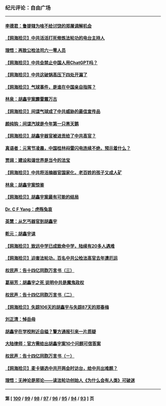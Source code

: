 ### 纪元评论：自由广场
---
#### [李德君：鲁提辖为啥不给讨饶的郑屠调解机会](../../pages/nsc993/n13929491.md) 
#### [【网海拾贝】中共活活打死修炼法轮功的电台主持人](../../pages/nsc993/n13929464.md) 
#### [理悟：再致公检法司六一零人员](../../pages/nsc993/n13928341.md) 
#### [【网海拾贝】中共会禁止中国人用ChatGPT吗？](../../pages/nsc993/n13927568.md) 
#### [【网海拾贝】中共这破锅高压下四处开漏了](../../pages/nsc993/n13926953.md) 
#### [【网海拾贝】气球事件，是谁在中国亲自指挥？](../../pages/nsc993/n13926256.md) 
#### [林泉：胡鑫宇案霹雷震万古](../../pages/nsc993/n13926283.md) 
#### [【网海拾贝】间谍气球成了中共威胁的最佳宣传品](../../pages/nsc993/n13925216.md) 
#### [颜纯钩：间谍汽球是今年第一只黑天鹅](../../pages/nsc993/n13925162.md) 
#### [【网海拾贝】胡鑫宇器官被进贡给了中共高官？](../../pages/nsc993/n13923771.md) 
#### [真语者：元宵节凌晨，中国桂林闷雷闪电连续不绝，预示着什么？](../../pages/nsc993/n13923798.md) 
#### [贾阔：建设和谐世界是当今的法宝](../../pages/nsc993/n13923637.md) 
#### [【网海拾贝】中共将活摘器官国家化，老百姓的孩子又成人矿](../../pages/nsc993/n13923593.md) 
#### [林泉：胡鑫宇案惊鉴](../../pages/nsc993/n13922995.md) 
#### [【网海拾贝】胡鑫宇案最有可能的结局](../../pages/nsc993/n13922327.md) 
#### [Dr. C F Yang：虎殇兔哀](../../pages/nsc993/n13922352.md) 
#### [英慧：从乞丐器官到胡鑫宇](../../pages/nsc993/n13922344.md) 
#### [乾元：胡鑫宇诔](../../pages/nsc993/n13922017.md) 
#### [【网海拾贝】致远中学已成致命中学，陆续有20多人遇难](../../pages/nsc993/n13921434.md) 
#### [【网海拾贝】迫害法轮功，百名中共公检法高官去年遭厄运](../../pages/nsc993/n13920823.md) 
#### [权民声：告十四亿同胞万言书（三）](../../pages/nsc993/n13919505.md) 
#### [葛丽芳：胡鑫宇之死 说明中共是魔鬼政权](../../pages/nsc993/n13920681.md) 
#### [权民声：告十四亿同胞万言书（二）](../../pages/nsc993/n13919417.md) 
#### [【网海拾贝】失踪106天的胡鑫宇与失踪87天的郑春梅](../../pages/nsc993/n13919920.md) 
#### [刘正清：悼岳母](../../pages/nsc993/n13919896.md) 
#### [胡鑫宇在学校附近自缢？警方通报引来一片质疑](../../pages/nsc993/n13919412.md) 
#### [大陆律师：官方需给出胡鑫宇案10个问题可信答案](../../pages/nsc993/n13919377.md) 
#### [权民声：告十四亿同胞万言书（ㄧ）](../../pages/nsc993/n13919302.md) 
#### [【网海拾贝】麦卡锡选中共开两会时访台，给中共出难题？](../../pages/nsc993/n13919276.md) 
#### [理悟：无神论是邪论——读法轮功创始人《为什么会有人类》可破迷](../../pages/nsc993/n13919115.md) 

---
#### 第 [ [100](./100.md) / [99](./99.md) / [98](./98.md) / [97](./97.md) / [96](./96.md) / [95](./95.md) / [94](./94.md) / [93](./93.md) ] 页
